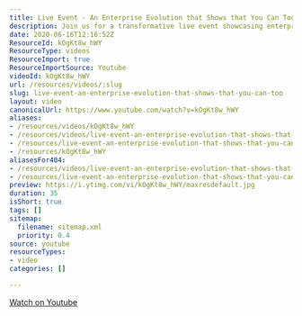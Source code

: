```yaml
---
title: Live Event - An Enterprise Evolution that Shows that You Can Too
description: Join us for a transformative live event showcasing enterprise evolution and inspiring you to embrace change in your own journey. Don't miss out!
date: 2020-06-16T12:16:52Z
ResourceId: kOgKt8w_hWY
ResourceType: videos
ResourceImport: true
ResourceImportSource: Youtube
videoId: kOgKt8w_hWY
url: /resources/videos/:slug
slug: live-event-an-enterprise-evolution-that-shows-that-you-can-too
layout: video
canonicalUrl: https://www.youtube.com/watch?v=kOgKt8w_hWY
aliases:
- /resources/videos/kOgKt8w_hWY
- /resources/videos/live-event-an-enterprise-evolution-that-shows-that-you-can-too
- /resources/live-event-an-enterprise-evolution-that-shows-that-you-can-too
- /resources/kOgKt8w_hWY
aliasesFor404:
- /resources/videos/live-event-an-enterprise-evolution-that-shows-that-you-can-too
- /resources/live-event-an-enterprise-evolution-that-shows-that-you-can-too
preview: https://i.ytimg.com/vi/kOgKt8w_hWY/maxresdefault.jpg
duration: 35
isShort: true
tags: []
sitemap:
  filename: sitemap.xml
  priority: 0.4
source: youtube
resourceTypes:
- video
categories: []

---
```

 [Watch on Youtube](https://www.youtube.com/watch?v=kOgKt8w_hWY)
